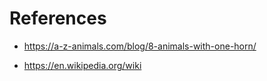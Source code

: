 # References

- <https://a-z-animals.com/blog/8-animals-with-one-horn/>

- <https://en.wikipedia.org/wiki>
